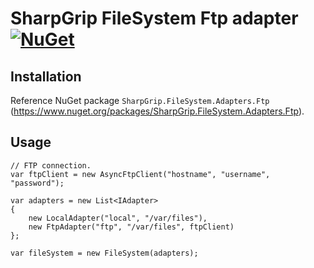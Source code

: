 ﻿# SharpGrip FileSystem Ftp adapter [![NuGet](https://img.shields.io/nuget/v/SharpGrip.FileSystem.Adapters.Ftp)](https://www.nuget.org/packages/SharpGrip.FileSystem.Adapters.Ftp)

## Installation

Reference NuGet package `SharpGrip.FileSystem.Adapters.Ftp` (https://www.nuget.org/packages/SharpGrip.FileSystem.Adapters.Ftp).

## Usage

```
// FTP connection.
var ftpClient = new AsyncFtpClient("hostname", "username", "password");

var adapters = new List<IAdapter>
{
    new LocalAdapter("local", "/var/files"),
    new FtpAdapter("ftp", "/var/files", ftpClient)
};

var fileSystem = new FileSystem(adapters);
```